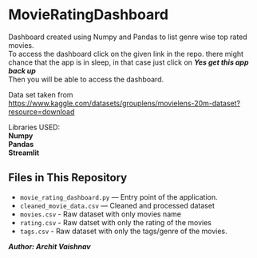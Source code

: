 # MovieRatingDashboard
Dashboard created using Numpy and Pandas to list genre wise top rated movies.  
To access the dashboard click on the given link in the repo. there might chance that the app is in sleep, in that case just click on ***Yes get this app back up***  
Then you will be able to access the dashboard.

Data set taken from https://www.kaggle.com/datasets/grouplens/movielens-20m-dataset?resource=download  

Libraries USED:  
**Numpy**  
**Pandas**  
**Streamlit**  



## Files in This Repository  

- `movie_rating_dashboard.py` — Entry point of the application.
- `cleaned_movie_data.csv` — Cleaned and processed dataset
- `movies.csv` - Raw dataset with only movies name
- `rating.csv` - Raw datset with only the rating of the movies
- `tags.csv` - Raw dataset with only the tags/genre of the movies.
  
***Author: Archit Vaishnav***



